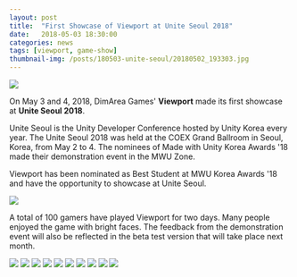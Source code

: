 ```yaml
---
layout: post
title:  "First Showcase of Viewport at Unite Seoul 2018"
date:   2018-05-03 18:30:00
categories: news
tags: [viewport, game-show]
thumbnail-img: /posts/180503-unite-seoul/20180502_193303.jpg
---
```


<img src="{{ site.baseurl }}/posts/180503-unite-seoul/20180502_193303.jpg" class="image fit on-post">

On May 3 and 4, 2018, DimArea Games' **Viewport** made its first showcase at **Unite Seoul 2018**.

Unite Seoul is the Unity Developer Conference hosted by Unity Korea every year. The Unite Seoul 2018 was held at the COEX Grand Ballroom in Seoul, Korea, from May 2 to 4. The nominees of Made with Unity Korea Awards '18 made their demonstration event in the MWU Zone.

Viewport has been nominated as Best Student at MWU Korea Awards '18 and have the opportunity to showcase at Unite Seoul.

<img src="{{ site.baseurl }}/posts/180503-unite-seoul/20180502_193041.jpg" class="image fit on-post">

A total of 100 gamers have played Viewport for two days. Many people enjoyed the game with bright faces. The feedback from the demonstration event will also be reflected in the beta test version that will take place next month.

<img src="{{ site.baseurl }}/posts/180503-unite-seoul/20180503_084444_HDR.jpg" class="image fit on-post">

<img src="{{ site.baseurl }}/posts/180503-unite-seoul/20180503_104200.jpg" class="image fit on-post">

<img src="{{ site.baseurl }}/posts/180503-unite-seoul/20180503_142727.jpg" class="image fit on-post">

<img src="{{ site.baseurl }}/posts/180503-unite-seoul/20180503_142845.jpg" class="image fit on-post">

<img src="{{ site.baseurl }}/posts/180503-unite-seoul/20180504_094830.jpg" class="image fit on-post">

<img src="{{ site.baseurl }}/posts/180503-unite-seoul/20180504_140537.jpg" class="image fit on-post">

<img src="{{ site.baseurl }}/posts/180503-unite-seoul/20180504_092414.jpg" class="image fit on-post">

<img src="{{ site.baseurl }}/posts/180503-unite-seoul/20180504_092733.jpg" class="image fit on-post">

<img src="{{ site.baseurl }}/posts/180503-unite-seoul/20180503_084503.jpg" class="image fit on-post">

<img src="{{ site.baseurl }}/posts/180503-unite-seoul/20180504_140449.jpg" class="image fit on-post">